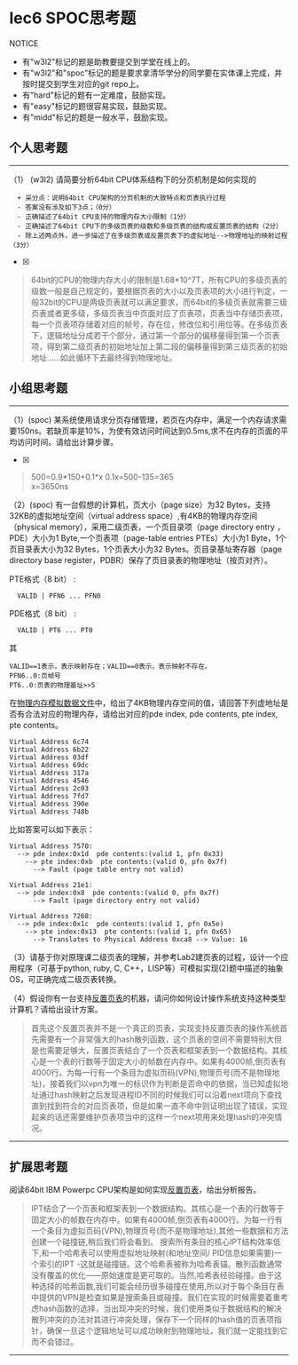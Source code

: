 # lec6 SPOC思考题


NOTICE
- 有"w3l2"标记的题是助教要提交到学堂在线上的。
- 有"w3l2"和"spoc"标记的题是要求拿清华学分的同学要在实体课上完成，并按时提交到学生对应的git repo上。
- 有"hard"标记的题有一定难度，鼓励实现。
- 有"easy"标记的题很容易实现，鼓励实现。
- 有"midd"标记的题是一般水平，鼓励实现。


## 个人思考题
---

（1） (w3l2) 请简要分析64bit CPU体系结构下的分页机制是如何实现的
```
  + 采分点：说明64bit CPU架构的分页机制的大致特点和页表执行过程
  - 答案没有涉及如下3点；（0分）
  - 正确描述了64bit CPU支持的物理内存大小限制（1分）
  - 正确描述了64bit CPU下的多级页表的级数和多级页表的结构或反置页表的结构（2分）
  - 除上述两点外，进一步描述了在多级页表或反置页表下的虚拟地址-->物理地址的映射过程（3分）
 ```
- [x]  

>  64bit的CPU的物理内存大小的限制是1.68*10^7T，所有CPU的多级页表的级数一般是自己规定的，要根据页表的大小以及页表项的大小进行判定，一般32bit的CPU是两级页表就可以满足要求，而64bit的多级页表就需要三级页表或者更多级，多级页表当中页面对应了页表项，页表当中存储页表项，每一个页表项存储着对应的帧号，存在位，修改位和引用位等。在多级页表下，逻辑地址分成若干个部分，通过第一个部分的偏移量得到第一个页表项，得到第二级页表的初始地址加上第二段的偏移量得到第三级页表的初始地址……如此循环下去最终得到物理地址。

## 小组思考题
---

（1）(spoc) 某系统使用请求分页存储管理，若页在内存中，满足一个内存请求需要150ns。若缺页率是10%，为使有效访问时间达到0.5ms,求不在内存的页面的平均访问时间。请给出计算步骤。 

- [x]  

> 500=0.9\*150+0.1\*x
  0.1x=500-135=365  
  x=3650ns  

（2）(spoc) 有一台假想的计算机，页大小（page size）为32 Bytes，支持32KB的虚拟地址空间（virtual address space）,有4KB的物理内存空间（physical memory），采用二级页表，一个页目录项（page directory entry ，PDE）大小为1 Byte,一个页表项（page-table entries
PTEs）大小为1 Byte，1个页目录表大小为32 Bytes，1个页表大小为32 Bytes。页目录基址寄存器（page directory base register，PDBR）保存了页目录表的物理地址（按页对齐）。

PTE格式（8 bit） :
```
  VALID | PFN6 ... PFN0
```
PDE格式（8 bit） :
```
  VALID | PT6 ... PT0
```
其
```
VALID==1表示，表示映射存在；VALID==0表示，表示映射不存在。
PFN6..0:页帧号
PT6..0:页表的物理基址>>5
```
在[物理内存模拟数据文件](./03-2-spoc-testdata.md)中，给出了4KB物理内存空间的值，请回答下列虚地址是否有合法对应的物理内存，请给出对应的pde index, pde contents, pte index, pte contents。
```
Virtual Address 6c74
Virtual Address 6b22
Virtual Address 03df
Virtual Address 69dc
Virtual Address 317a
Virtual Address 4546
Virtual Address 2c03
Virtual Address 7fd7
Virtual Address 390e
Virtual Address 748b
```

比如答案可以如下表示：
```
Virtual Address 7570:
  --> pde index:0x1d  pde contents:(valid 1, pfn 0x33)
    --> pte index:0xb  pte contents:(valid 0, pfn 0x7f)
      --> Fault (page table entry not valid)
      
Virtual Address 21e1:
  --> pde index:0x8  pde contents:(valid 0, pfn 0x7f)
      --> Fault (page directory entry not valid)

Virtual Address 7268:
  --> pde index:0x1c  pde contents:(valid 1, pfn 0x5e)
    --> pte index:0x13  pte contents:(valid 1, pfn 0x65)
      --> Translates to Physical Address 0xca8 --> Value: 16
```



（3）请基于你对原理课二级页表的理解，并参考Lab2建页表的过程，设计一个应用程序（可基于python, ruby, C, C++，LISP等）可模拟实现(2)题中描述的抽象OS，可正确完成二级页表转换。


（4）假设你有一台支持[反置页表](http://en.wikipedia.org/wiki/Page_table#Inverted_page_table)的机器，请问你如何设计操作系统支持这种类型计算机？请给出设计方案。


> 首先这个反置页表并不是一个真正的页表，实现支持反置页表的操作系统首先需要有一个非常强大的hash散列函数，这个页表的空间不需要特别大但是也需要足够大，反置页表结合了一个页表和框架表到一个数据结构。其核心是一个表的行数等于固定大小的帧数在内存中。如果有4000帧,倒页表有4000行。为每一行有一个条目为虚拟页码(VPN),物理页号(而不是物理地址)，接着我们以vpn为唯一的标识作为判断是否命中的依据，当已知虚拟地址通过hash映射之后发现进程ID不同的时候我们可以沿着next项向下查找直到找到符合的对应页表项，但是如果一直不命中则证明出现了错误，实现起来的话还需要维护页表项当中的这样一个next项用来处理hash的冲突情况。
--- 

## 扩展思考题

阅读64bit IBM Powerpc CPU架构是如何实现[反置页表](http://en.wikipedia.org/wiki/Page_table#Inverted_page_table)，给出分析报告。

> IPT结合了一个页表和框架表到一个数据结构。其核心是一个表的行数等于固定大小的帧数在内存中。如果有4000帧,倒页表有4000行。为每一行有一个条目为虚拟页码(VPN),物理页号(而不是物理地址),其他一些数据和方法创建一个碰撞链,稍后我们将会看到。
搜索所有条目的核心IPT结构效率低下,和一个哈希表可以使用虚拟地址映射(和地址空间/ PID信息如果需要)一个索引的IPT -这就是碰撞链。这个哈希表被称为哈希表锚。散列函数通常没有覆盖的优化——原始速度是更可取的。当然,哈希表经验碰撞。由于这种选择的哈希函数,我们可能会经历很多碰撞在使用,所以对于每个条目在表中提供的VPN是检查如果是搜索条目或碰撞。我们在实现的时候需要着重考虑hash函数的选择，当出现冲突的时候，我们使用类似于数据结构的解决散列冲突的办法对其进行冲突处理，保存下一个同样的hash值的页表项指针，确保一旦这个逻辑地址可以成功映射到物理地址，我们就一定能找到它而不会错过。

--- 
